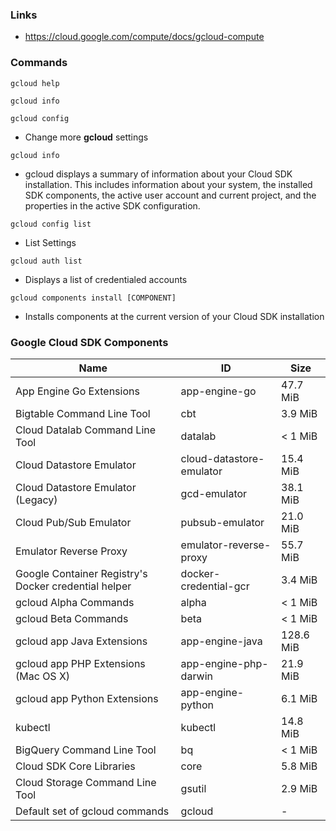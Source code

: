 


### Links
* https://cloud.google.com/compute/docs/gcloud-compute


### Commands
`gcloud help`

`gcloud info`

`gcloud config`
- Change more **gcloud** settings
 
`gcloud info`
- gcloud displays a summary of information about your Cloud SDK installation. This includes information about your system, the installed SDK components, the active user account and current project, and the properties in the active SDK configuration.

`gcloud config list` 
- List Settings

`gcloud auth list`
- Displays a list of credentialed accounts

`gcloud components install [COMPONENT]`
- Installs components at the current version of your Cloud SDK installation

### Google Cloud SDK Components

|                    Name                              |             ID           |    Size   |
|------------------------------------------------------|--------------------------|-----------|
| App Engine Go Extensions                             | app-engine-go            |  47.7 MiB | 
| Bigtable Command Line Tool                           | cbt                      |   3.9 MiB | 
| Cloud Datalab Command Line Tool                      | datalab                  |   < 1 MiB | 
| Cloud Datastore Emulator                             | cloud-datastore-emulator |  15.4 MiB | 
| Cloud Datastore Emulator (Legacy)                    | gcd-emulator             |  38.1 MiB | 
| Cloud Pub/Sub Emulator                               | pubsub-emulator          |  21.0 MiB | 
| Emulator Reverse Proxy                               | emulator-reverse-proxy   |  55.7 MiB | 
| Google Container Registry's Docker credential helper | docker-credential-gcr    |   3.4 MiB | 
| gcloud Alpha Commands                                | alpha                    |   < 1 MiB | 
| gcloud Beta Commands                                 | beta                     |   < 1 MiB | 
| gcloud app Java Extensions                           | app-engine-java          | 128.6 MiB | 
| gcloud app PHP Extensions (Mac OS X)                 | app-engine-php-darwin    |  21.9 MiB | 
| gcloud app Python Extensions                         | app-engine-python        |   6.1 MiB | 
| kubectl                                              | kubectl                  |  14.8 MiB | 
| BigQuery Command Line Tool                           | bq                       |   < 1 MiB | 
| Cloud SDK Core Libraries                             | core                     |   5.8 MiB | 
| Cloud Storage Command Line Tool                      | gsutil                   |   2.9 MiB | 
| Default set of gcloud commands                       | gcloud                   |     -     |
